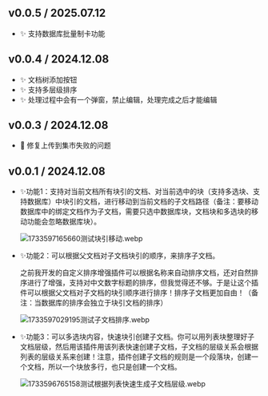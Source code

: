 ## v0.0.5 / 2025.07.12
- ✨ 支持数据库批量制卡功能


## v0.0.4 / 2024.12.08

* ✨ 文档树添加按钮
* ✨ 支持多层级排序
* ✨ 处理过程中会有一个弹窗，禁止编辑，处理完成之后才能编辑

## v0.0.3 / 2024.12.08

- 📝 修复上传到集市失败的问题

## v0.0.1 / 2024.12.08

* ✨功能1：支持对当前文档所有块引的文档、对当前选中的块（支持多选块、支持数据库）中块引的文档，进行移动到当前文档的子文档路径（备注：要移动数据库中的绑定文档作为子文档，需要只选中数据库块，文档块和多选块的移动功能会忽略数据库块）。

  ![1733597165660测试块引移动.webp](https://fastly.jsdelivr.net/gh/Achuan-2/PicBed@pic/assets/1733597165660%E6%B5%8B%E8%AF%95%E5%9D%97%E5%BC%95%E7%A7%BB%E5%8A%A8.webp)
* ✨功能2：可以根据父文档对子文档块引的顺序，来排序子文档。

  之前我开发的自定义排序增强插件可以根据名称来自动排序文档，还对自然排序进行了增强，支持对中文数字标题的排序，但我觉得还不够。于是让这个插件可以根据父文档对子文档的块引顺序进行排序！排序子文档更加自由！（备注：当数据库的排序会独立于块引文档的排序）

  ![1733597029195测试子文档排序.webp](https://fastly.jsdelivr.net/gh/Achuan-2/PicBed@pic/assets/1733597029195%E6%B5%8B%E8%AF%95%E5%AD%90%E6%96%87%E6%A1%A3%E6%8E%92%E5%BA%8F.webp)
* ✨功能3：可以多选块内容，快速块引创建子文档。你可以用列表块整理好子文档层级，然后用该插件用该列表快速创建子文档，子文档的层级关系会根据列表的层级关系来创建！注意，插件创建子文档的规则是一个段落块，创建一个文档，所以一个块放多行，也只是创建一个文档。

  ![1733596765158测试根据列表快速生成子文档层级.webp](https://fastly.jsdelivr.net/gh/Achuan-2/PicBed@pic/assets/1733596765158%E6%B5%8B%E8%AF%95%E6%A0%B9%E6%8D%AE%E5%88%97%E8%A1%A8%E5%BF%AB%E9%80%9F%E7%94%9F%E6%88%90%E5%AD%90%E6%96%87%E6%A1%A3%E5%B1%82%E7%BA%A7.webp)